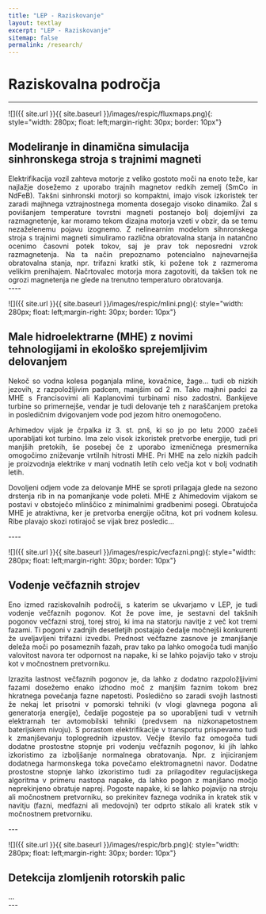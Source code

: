 ```yaml
---
title: "LEP - Raziskovanje"
layout: textlay
excerpt: "LEP - Raziskovanje"
sitemap: false
permalink: /research/
---
```


# Raziskovalna področja

---

![]({{ site.url }}{{ site.baseurl }}/images/respic/fluxmaps.png){: style="width: 280px; float: left;margin-right: 30px; border: 10px"}

## Modeliranje in dinamična simulacija sinhronskega stroja s trajnimi magneti
<div style="text-align: justify">
Elektrifikacija vozil zahteva motorje z veliko gostoto moči na enoto teže, kar najlažje dosežemo z uporabo trajnih magnetov redkih zemelj (SmCo in NdFeB). Takšni sinhronski motorji so kompaktni, imajo visok izkoristek ter zaradi majhnega vztrajnostnega momenta dosegajo visoko dinamiko. Žal s povišanjem temperature tovrstni magneti postanejo bolj dojemljivi za razmagnetenje, kar moramo tekom dizajna motorja vzeti v obzir, da se temu nezaželenemu pojavu izognemo.
Z nelinearnim modelom sihnronskega stroja s trajnimi magneti simuliramo različna obratovalna stanja in natančno ocenimo časovni potek tokov, saj je prav tok neposredni vzrok razmagnetenja. Na ta način prepoznamo potencialno najnevarnejša obratovalna stanja, npr. trifazni kratki stik, ki požene tok z razmeroma velikim prenihajem. Načrtovalec motorja mora zagotoviti, da takšen tok ne ogrozi magnetenja ne glede na trenutno temperaturo obratovanja.
</div>
---- 


![]({{ site.url }}{{ site.baseurl }}/images/respic/mlini.png){: style="width: 280px; float: left;margin-right: 30px; border: 10px"}

## Male hidroelektrarne (MHE) z novimi tehnologijami in ekološko sprejemljivim delovanjem  
<div style="text-align: justify">
Nekoč so vodna kolesa poganjala mline, kovačnice, žage… tudi ob nizkih jezovih, z razpoložljivim padcem, manjšim od 2 m.
Tako majhni padci za MHE s Francisovimi ali Kaplanovimi turbinami niso zadostni. Bankijeve turbine so primernejše, vendar je tudi delovanje teh z naraščanjem pretoka in posledičnim dvigovanjem vode pod jezom hitro onemogočeno.

Arhimedov vijak je črpalka iz 3. st. pnš, ki so jo po letu 2000 začeli uporabljati kot turbino. Ima zelo visok izkoristek pretvorbe energije, tudi pri manjših pretokih, še posebej če z uporabo izmeničnega presmernika omogočimo zniževanje vrtilnih hitrosti MHE. Pri MHE na zelo nizkih padcih je proizvodnja elektrike v manj vodnatih letih celo večja kot v bolj vodnatih letih.

Dovoljeni odjem vode za delovanje MHE se sproti prilagaja glede na sezono drstenja rib in na pomanjkanje vode poleti.
MHE z Ahimedovim vijakom se postavi v obstoječo mlinščico z minimalnimi gradbenimi posegi. Obratujoča MHE je atraktivna, ker je pretvorba energije očitna, kot pri vodnem kolesu. Ribe plavajo skozi rotirajoč se vijak brez posledic…
</div>
----

![]({{ site.url }}{{ site.baseurl }}/images/respic/vecfazni.png){: style="width: 280px; float: left;margin-right: 30px; border: 10px"}

## Vodenje večfaznih strojev
<div style="text-align: justify">
Eno izmed raziskovalnih področij, s katerim se ukvarjamo v LEP, je tudi vodenje večfaznih pogonov. Kot že pove ime, je sestavni del takšnih pogonov večfazni stroj, torej stroj, ki ima na statorju navitje z več kot tremi fazami. Ti pogoni v zadnjih desetletjih postajajo čedalje močnejši konkurenti že uveljavljeni trifazni izvedbi. Prednost večfazne zasnove je zmanjšanje deleža moči po posameznih fazah, prav tako pa lahko omogoča tudi manjšo valovitost navora ter odpornost na napake, ki se lahko pojavijo tako v stroju kot v močnostnem pretvorniku.

Izrazita lastnost večfaznih pogonov je, da lahko z dodatno razpoložljivimi fazami dosežemo enako izhodno moč z manjšim faznim tokom brez hkratnega povečanja fazne napetosti. Posledično so zaradi svojih lastnosti že nekaj let prisotni v pomorski tehniki (v vlogi glavnega pogona ali generatorja energije), čedalje pogosteje pa so uporabljeni tudi v vetrnih elektrarnah ter avtomobilski tehniki (predvsem na nizkonapetostnem baterijskem nivoju). S porastom elektrifikacije v transportu prispevamo tudi k zmanjševanju toplogrednih izpustov. Večje število faz omogoča tudi dodatne prostostne stopnje pri vodenju večfaznih pogonov, ki jih lahko izkoristimo za izboljšanje normalnega obratovanja. Npr. z injiciranjem dodatnega harmonskega toka povečamo elektromagnetni navor. Dodatne prostostne stopnje lahko izkoristimo tudi za prilagoditev regulacijskega algoritma v primeru nastopa napake, da lahko pogon z manjšano močjo neprekinjeno obratuje naprej. Pogoste napake, ki se lahko pojavijo na stroju ali močnostnem pretvorniku, so prekinitev faznega vodnika in kratek stik v navitju (fazni, medfazni ali medovojni) ter odprto stikalo ali kratek stik v močnostnem pretvorniku.
</div>
---


![]({{ site.url }}{{ site.baseurl }}/images/respic/brb.png){: style="width: 280px; float: left;margin-right: 30px; border: 10px"}

## Detekcija zlomljenih rotorskih palic
<div style="text-align: justify">
...
</div>
---


